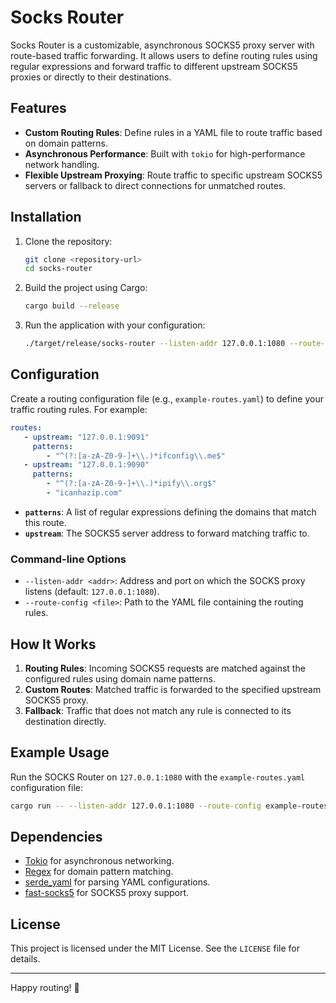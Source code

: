 # Socks Router

Socks Router is a customizable, asynchronous SOCKS5 proxy server with route-based traffic forwarding. It allows users to define routing rules using regular expressions and forward traffic to different upstream SOCKS5 proxies or directly to their destinations.

## Features

- **Custom Routing Rules**: Define rules in a YAML file to route traffic based on domain patterns.
- **Asynchronous Performance**: Built with `tokio` for high-performance network handling.
- **Flexible Upstream Proxying**: Route traffic to specific upstream SOCKS5 servers or fallback to direct connections for unmatched routes.

## Installation

1. Clone the repository:
   ```bash
   git clone <repository-url>
   cd socks-router
   ```

2. Build the project using Cargo:
   ```bash
   cargo build --release
   ```

3. Run the application with your configuration:
   ```bash
   ./target/release/socks-router --listen-addr 127.0.0.1:1080 --route-config example-routes.yaml
   ```

## Configuration

Create a routing configuration file (e.g., `example-routes.yaml`) to define your traffic routing rules. For example:

```yaml
routes:
   - upstream: "127.0.0.1:9091"
     patterns:
        - "^(?:[a-zA-Z0-9-]+\\.)*ifconfig\\.me$"
   - upstream: "127.0.0.1:9090"
     patterns:
        - "^(?:[a-zA-Z0-9-]+\\.)*ipify\\.org$"
        - "icanhazip.com"
```

- **`patterns`**: A list of regular expressions defining the domains that match this route.
- **`upstream`**: The SOCKS5 server address to forward matching traffic to.

### Command-line Options

- `--listen-addr <addr>`: Address and port on which the SOCKS proxy listens (default: `127.0.0.1:1080`).
- `--route-config <file>`: Path to the YAML file containing the routing rules.

## How It Works

1. **Routing Rules**: Incoming SOCKS5 requests are matched against the configured rules using domain name patterns.
2. **Custom Routes**: Matched traffic is forwarded to the specified upstream SOCKS5 proxy.
3. **Fallback**: Traffic that does not match any rule is connected to its destination directly.

## Example Usage

Run the SOCKS Router on `127.0.0.1:1080` with the `example-routes.yaml` configuration file:

```bash
cargo run -- --listen-addr 127.0.0.1:1080 --route-config example-routes.yaml
```

## Dependencies

- [Tokio](https://tokio.rs/) for asynchronous networking.
- [Regex](https://docs.rs/regex/) for domain pattern matching.
- [serde_yaml](https://docs.rs/serde_yaml/) for parsing YAML configurations.
- [fast-socks5](https://docs.rs/fast-socks5/) for SOCKS5 proxy support.

## License

This project is licensed under the MIT License. See the `LICENSE` file for details.

---

Happy routing! 🚀